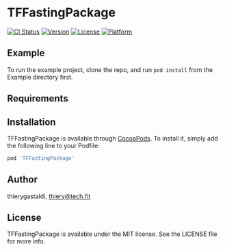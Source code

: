 # TFFastingPackage

[![CI Status](https://img.shields.io/travis/thierygastaldi/TFFastingPackage.svg?style=flat)](https://travis-ci.org/thierygastaldi/TFFastingPackage)
[![Version](https://img.shields.io/cocoapods/v/TFFastingPackage.svg?style=flat)](https://cocoapods.org/pods/TFFastingPackage)
[![License](https://img.shields.io/cocoapods/l/TFFastingPackage.svg?style=flat)](https://cocoapods.org/pods/TFFastingPackage)
[![Platform](https://img.shields.io/cocoapods/p/TFFastingPackage.svg?style=flat)](https://cocoapods.org/pods/TFFastingPackage)

## Example

To run the example project, clone the repo, and run `pod install` from the Example directory first.

## Requirements

## Installation

TFFastingPackage is available through [CocoaPods](https://cocoapods.org). To install
it, simply add the following line to your Podfile:

```ruby
pod 'TFFastingPackage'
```

## Author

thierygastaldi, thiery@tech.fit

## License

TFFastingPackage is available under the MIT license. See the LICENSE file for more info.
